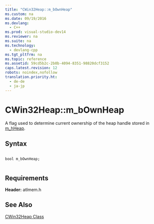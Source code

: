 ```yaml
---
title: "CWin32Heap::m_bOwnHeap"
ms.custom: na
ms.date: 09/19/2016
ms.devlang: 
  - C++
ms.prod: visual-studio-dev14
ms.reviewer: na
ms.suite: na
ms.technology: 
  - devlang-cpp
ms.tgt_pltfrm: na
ms.topic: reference
ms.assetid: 59cd5b2c-2b0b-4094-8351-98820dcf3152
caps.latest.revision: 12
robots: noindex,nofollow
translation.priority.ht: 
  - de-de
  - ja-jp
---
```

# CWin32Heap::m_bOwnHeap
A flag used to determine current ownership of the heap handle stored in [m_hHeap](../vs140/CWin32Heap--m_hHeap.md).  
  
## Syntax  
  
```  
  
bool m_bOwnHeap;  
  
```  
  
## Requirements  
 **Header:** atlmem.h  
  
## See Also  
 [CWin32Heap Class](../vs140/CWin32Heap-Class.md)